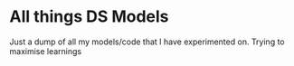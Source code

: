 # All things DS Models

Just a dump of all my models/code that I have experimented on. Trying to maximise learnings 
